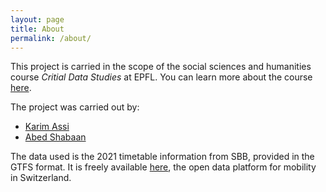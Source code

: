```yaml
---
layout: page
title: About
permalink: /about/
---
```


This project is carried in the scope of the social sciences and humanities course *Critial Data Studies* at EPFL. You can learn more about the course [here](https://www.epfl.ch/schools/cdh/education-2/new-classes-2020-2021/les-donnees-en-contexte-critical-data-studies/).

The project was carried out by:
- [Karim Assi](https://github.com/karimassi) 
- [Abed Shabaan](http://github.com/aalshabaan)


The data used is the 2021 timetable information from SBB, provided in the GTFS format. It is freely available [here](https://opentransportdata.swiss/en/dataset/timetable-2021-gtfs2020), the open data platform for mobility in Switzerland.
